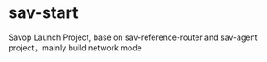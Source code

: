 # sav-start
Savop Launch Project,  base on  sav-reference-router and sav-agent project，mainly build network mode
